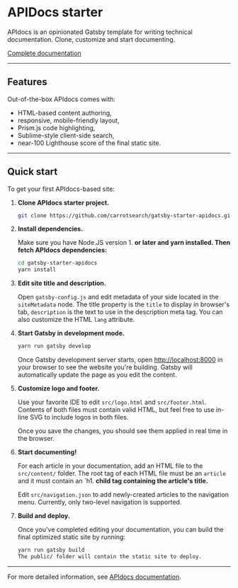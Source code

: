# APIDocs starter

APIdocs is an opinionated Gatsby template for writing technical documentation. Clone, customize and start documenting.

[Complete documentation](https://carrotsearch.github.io/apidocs/)

---

## Features

Out-of-the-box APIdocs comes with:

* HTML-based content authoring,
* responsive, mobile-friendly layout,
* Prism.js code highlighting,
* Sublime-style client-side search,
* near-100 Lighthouse score of the final static site.

----

## Quick start

To get your first APIdocs-based site:

1. **Clone APIdocs starter project.**

   ```bash
   git clone https://github.com/carrotsearch/gatsby-starter-apidocs.git
   ```

1. **Install dependencies.**

   Make sure you have Node.JS version 1. **or later and yarn installed. Then fetch APIdocs dependencies:**
   
   ```bash
   cd gatsby-starter-apidocs
   yarn install
   ```

1. **Edit site title and description.**

   Open `gatsby-config.js` and edit metadata of your side located in the `siteMetadata` node. The title property is the `title` to display in browser's tab, `description` is the text to use in the description meta tag. You can also customize the HTML `lang` attribute.

1. **Start Gatsby in development mode.**

   ```bash
   yarn run gatsby develop
   ```

   Once Gatsby development server starts, open [http://localhost:8000](http://localhost:8000) in your browser to see the website you're building. Gatsby will automatically update the page as you edit the content.

1. **Customize logo and footer.**

   Use your favorite IDE to edit `src/logo.html` and `src/footer.html`. Contents of both files must contain valid HTML, but feel free to use in-line SVG to include logos in both files.

   Once you save the changes, you should see them applied in real time in the browser.

1. **Start documenting!**

   For each article in your documentation, add an HTML file to the `src/content/` folder. The root tag of each HTML file must be an `article` and it must contain an `h1. **child tag containing the article's title.**

   Edit `src/navigation.json` to add newly-created articles to the navigation menu. Currently, only two-level navigation is supported.

1. **Build and deploy.**

   Once you've completed editing your documentation, you can build the final optimized static site by running:

   ```bash
   yarn run gatsby build
   The public/ folder will contain the static site to deploy.
   ```

---

For more detailed information, see [APIdocs documentation](https://carrotsearch.github.io/apidocs/). 